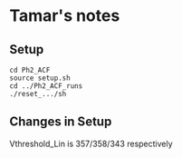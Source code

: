 # Tamar's notes

## Setup

```shell
cd Ph2_ACF
source setup.sh
cd ../Ph2_ACF_runs
./reset_.../sh
```
## Changes in Setup
Vthreshold_Lin is 357/358/343 respectively